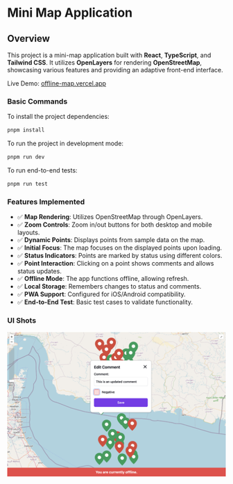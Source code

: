 # Mini Map Application

## Overview

This project is a mini-map application built with **React**, **TypeScript**, and **Tailwind CSS**. It utilizes **OpenLayers** for rendering **OpenStreetMap**, showcasing various features and providing an adaptive front-end interface.

Live Demo: [offline-map.vercel.app](https://offline-map.vercel.app)


### Basic Commands
To install the project dependencies:
```bash
pnpm install
```
To run the project in development mode:
```bash
pnpm run dev
```

To run end-to-end tests:
```bash
pnpm run test
```

### Features Implemented

- ✅ **Map Rendering**: Utilizes OpenStreetMap through OpenLayers.
- ✅ **Zoom Controls**: Zoom in/out buttons for both desktop and mobile layouts.
- ✅ **Dynamic Points**: Displays points from sample data on the map.
- ✅ **Initial Focus**: The map focuses on the displayed points upon loading.
- ✅ **Status Indicators**: Points are marked by status using different colors.
- ✅ **Point Interaction**: Clicking on a point shows comments and allows status updates.
- ✅ **Offline Mode**: The app functions offline, allowing refresh.
- ✅ **Local Storage**: Remembers changes to status and comments.
- ✅ **PWA Support**: Configured for iOS/Android compatibility.
- ✅ **End-to-End Test**: Basic test cases to validate functionality.

### UI Shots

![UI Thumbnail](./public/thumb.png)


